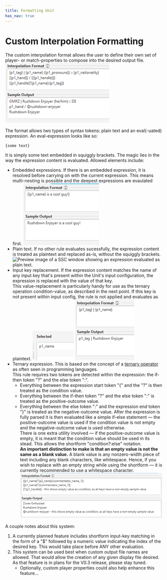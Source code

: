 ```yaml
---
title: Formatting Unit
has_nav: true
---
```


# Custom Interpolation Formatting
The custom interpolation format allows the user to define their own set of player- or match-properties to compose into the desired output file. \
![Preview image of a SSC window showing a custom interpolation format string alongside its evaluation sample.](preview-all.png "Preview")

The format allows two types of syntax tokens: plain text and an eval(-uated) expression.
An eval-expression looks like so: 
```
{some text}
```
It is simply some text embedded in squiggly brackets.
The magic lies in the way the expression content is evaluated. Allowed elements include:
- Embedded expressions. If there is an embedded expression, it is resolved before carrying on with the current expression.
  This means multi-nesting is possible and the deepest expressions are evaulated first.
  ![Preview image of a SSC window showing an expression with another one embedded within.](preview-embedded.png "Preview")
- Plain text. If no other rule evaluates sucessfully, the expression content is treated as plaintext and replaced as-is, without the squiggly brackets.
  ![Preview image of a SSC window showing an expression evaluated as plain text.](preview-plain.png "Preview")
- Input key replacement. If the expression content matches the name of any input key that's present within the Unit's input configuration, the expression is replaced with the value of that key. \
  This value-replacement is particularly handy for use as the ternary operation condition-value, as described in the next point.
  If this key is not present within input config, the rule is not applied and evaluates as plaintext.
  ![Preview image of a SSC window showing the selected keys for the next screenshot.](preview-key-selected.png "Preview") ![Preview image of a SSC window showing an expression evaluated as an input key replacement.](preview-key.png "Preview")
- Ternary expression. This is based on the concept of a [ternary operator](https://en.wikipedia.org/wiki/Ternary_conditional_operator) as often seen in programming languages. \
  This rule requires two tokens are detected within the expression: the if-then token "?" and the else token ":".
  - Everything between the expression start token "{" and the "?" is then treated as the condition value.
  - Everything between the if-then token "?" and the else token ":" is treated as the positive-outcome value.
  - Everything between the else token ":" and the expression end token "}" is treated as the negative-outcome value.
  After the expression is fully parsed it is then evaluated like a simple if-else statement — the 
  positive-outcome value is used if the condition value is not empty and the negative-outcome value is used otherwise.\
  There is one extra utility involved — if the positive-outcome value is empty, it is meant that the condition value should be used in its stead.
  This allows the shortform "condition?:else" notation. \
  **An important distinction to make is that an empty value is not the same as a blank value.** A blank value is any nonzero-width piece of text including any blank characters, like whitespace.
  Hence, if you wish to replace with an empty string while using the shortform — it is currently recommended to use a whitespace character.
  ![Preview image of a SSC window showing how ternary expressions are evaluated.](preview-ternary.png "Preview")

A couple notes about this system:
1. A currently planned feature includes shortform input-key matching in the form of a "$" followed by a numeric value indicating the index of the desired key. This would take place before ANY other evaluation.
2. This system can be used best when custom output file names are allowed. That would allow the creation of any given display file desired. As that feature is in plans for the V0.3 release, please stay tuned.
   - Optionally, custom player properties could also help enhance this feature...
  